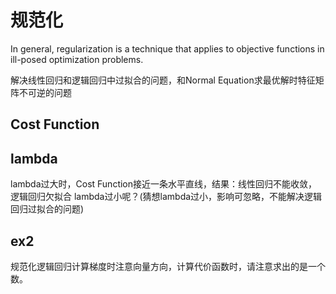 # 规范化


In general, regularization is a technique that applies to objective functions in ill-posed optimization problems.

解决线性回归和逻辑回归中过拟合的问题，和Normal Equation求最优解时特征矩阵不可逆的问题


## Cost Function



## lambda
    
lambda过大时，Cost Function接近一条水平直线，结果：线性回归不能收敛，逻辑回归欠拟合
lambda过小呢？(猜想lambda过小，影响可忽略，不能解决逻辑回归过拟合的问题)


## ex2
规范化逻辑回归计算梯度时注意向量方向，计算代价函数时，请注意求出的是一个数。